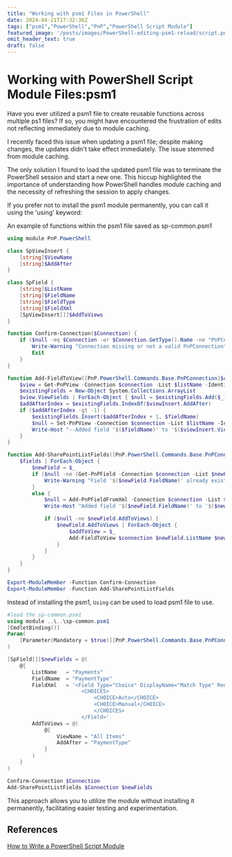 ```yaml
---
title: "Working with psm1 Files in PowerShell"
date: 2024-04-21T17:32:36Z
tags: ["psm1","PowerShell","PnP","PowerShell Script Module"]
featured_image: '/posts/images/PowerShell-editing-psm1-reload/script.png'
omit_header_text: true
draft: false
---
```


# Working with PowerShell Script Module Files:psm1

Have you ever utilized a psm1 file to create reusable functions across multiple ps1 files? If so, you might have encountered the frustration of edits not reflecting immediately due to module caching.

I recently faced this issue when updating a psm1 file; despite making changes, the updates didn't take effect immediately. The issue stemmed from module caching.

The only solution I found to load the updated psm1 file was to terminate the PowerShell session and start a new one. This hiccup highlighted the importance of understanding how PowerShell handles module caching and the necessity of refreshing the session to apply changes.

If you prefer not to install the psm1 module permanently, you can call it using the 'using' keyword:

An example of functions within the psm1 file saved as sp-common.psm1

```PowerShell
using module PnP.PowerShell

class SpViewInsert {
    [string]$ViewName
    [string]$AddAfter
}

class SpField {
    [string]$ListName
    [string]$FieldName
    [string]$FieldType
    [string]$FieldXml
    [SpViewInsert[]]$AddToViews
}

function Confirm-Connection($Connection) {
    if ($null -eq $Connection -or $Connection.GetType().Name -ne "PnPConnection") {
        Write-Warning "Connection missing or not a valid PnPConnection"
        Exit
    }
}

function Add-FieldToView([PnP.PowerShell.Commands.Base.PnPConnection]$connection, [string]$listName, [string]$fieldName, [SpViewInsert]$viewInsert) {
    $view = Get-PnPView -Connection $connection -List $listName -Identity $viewInsert.ViewName
    $existingFields = New-Object System.Collections.ArrayList
    $view.ViewFields | ForEach-Object { $null = $existingFields.Add($_) }
    $addAfterIndex = $existingFields.IndexOf($viewInsert.AddAfter)
    if ($addAfterIndex -gt -1) {
        $existingFields.Insert($addAfterIndex + 1, $fieldName)
        $null = Set-PnPView -Connection $connection -List $listName -Identity $viewInsert.ViewName -Fields $existingFields
        Write-Host "--Added field '$($fieldName)' to '$($viewInsert.ViewName)' view on '$($listName)' list/library"
    }
}

function Add-SharePointListFields([PnP.PowerShell.Commands.Base.PnPConnection]$connection, [SpField[]]$fields) {
    $fields | ForEach-Object {
        $newField = $_
        if ($null -ne (Get-PnPField -Connection $connection -List $newField.ListName -Identity $newField.FieldName -ErrorAction Ignore)) {
            Write-Warning "Field '$($newField.FieldName)' already exists on '$($newField.ListName)' list/library"
        }
        else {
            $null = Add-PnPFieldFromXml -Connection $connection -List $newField.ListName -FieldXml $newField.FieldXml -ErrorAction Break
            Write-Host "Added field '$($newField.FieldName)' to '$($newField.ListName)' list/library"

            if ($null -ne $newField.AddToViews) {
                $newField.AddToViews | ForEach-Object {
                    $addToView = $_
                    Add-FieldToView $connection $newField.ListName $newField.fieldName $addToView
                }
            }
        }
    }
}

Export-ModuleMember -Function Confirm-Connection
Export-ModuleMember -Function Add-SharePointListFields
```

Instead of installing the psm1, `Using` can be used to load psm1 file to use.

```PowerShell
#load the sp-common.psm1
using module ..\..\sp-common.psm1
[CmdletBinding()]
Param(
    [Parameter(Mandatory = $true)][PnP.PowerShell.Commands.Base.PnPConnection]$Connection
)

[SpField[]]$newFields = @(
    @{
        ListName   = "Payments"
        FieldName  = "PaymentType"
        FieldXml   = '<Field Type="Choice" DisplayName="Match Type" Required="FALSE" EnforceUniqueValues="FALSE" Indexed="FALSE" Format="Dropdown" FillInChoice="FALSE" ID="{1aaaaaaa-eaaa-4aaa-baaa-eaaaaaaa}" SourceID="{{listid:Payments}}" StaticName="PaymentType" Name="PaymentType" ColName="nvarchar10" RowOrdinal="0" CustomFormatter="" Version="1">
                        <CHOICES>
                            <CHOICE>Auto</CHOICE>
                            <CHOICE>Manual</CHOICE>
                            </CHOICES>
                        </Field>'
        AddToViews = @(
            @{
                ViewName = "All Items"
                AddAfter = "PaymentType"
            }
        )
    }
)

Confirm-Connection $Connection
Add-SharePointListFields $Connection $newFields
```

This approach allows you to utilize the module without installing it permanently, facilitating easier testing and experimentation.

## References

[How to Write a PowerShell Script Module](https://learn.microsoft.com/en-us/powershell/scripting/developer/module/how-to-write-a-powershell-script-module?view=powershell-7.4)
